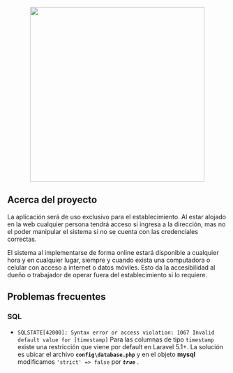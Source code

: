 <p align="center"><img src="https://imgur.com/yQxygEI.png" width="400"></p>

<!-- <p align="center">
<a href="https://travis-ci.org/laravel/framework"><img src="https://travis-ci.org/laravel/framework.svg" alt="Build Status"></a>
<a href="https://packagist.org/packages/laravel/framework"><img src="https://poser.pugx.org/laravel/framework/d/total.svg" alt="Total Downloads"></a>
<a href="https://packagist.org/packages/laravel/framework"><img src="https://poser.pugx.org/laravel/framework/v/stable.svg" alt="Latest Stable Version"></a>
<a href="https://packagist.org/packages/laravel/framework"><img src="https://poser.pugx.org/laravel/framework/license.svg" alt="License"></a>
</p> -->

## Acerca del proyecto

La aplicación será de uso exclusivo para el establecimiento. Al estar alojado en la web cualquier persona tendrá acceso si ingresa a la dirección, mas no el poder manipular el sistema si no se cuenta con las credenciales correctas.

El sistema al implementarse de forma online estará disponible a cualquier hora y en cualquier lugar, siempre y cuando exista una computadora o celular con acceso a internet o datos móviles. Esto da la accesibilidad al dueño o trabajador de operar fuera del establecimiento si lo requiere.

## Problemas frecuentes

### SQL

 - `SQLSTATE[42000]: Syntax error or access violation: 1067 Invalid default value for [timestamp]`
Para las columnas de tipo `timestamp` existe una restricción que viene por default en Laravel 5.1+. La solución es ubicar el archivo **`config\database.php`** y en el objeto **mysql** modificamos `'strict' => false` por ***`true`*** .